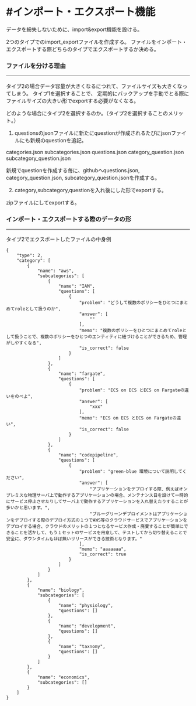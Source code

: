 # #インポート・エクスポート機能

データを紛失しないために、import&export機能を設ける。

2つのタイプでのimport_exportファイルを作成する。
ファイルをインポート・エクスポートする際どちらのタイプでエクスポートするか決める。

### ファイルを分ける理由<hr>
タイプ2の場合データ容量が大きくなるにつれて、ファイルサイズも大きくなってしまう。
タイプ1を選択することで、
定期的にバックアップを手動でとる際にファイルサイズの大きい形でexportする必要がなくなる。

どのような場合にタイプ2を選択するのか。（タイプ2を選択することのメリット。）

1. questionsのjsonファイルに新たにquestionが作成されるたびにjsonファイルにも新規のquestionを追記。

categories.json
subcategories.json
questions.json
category_question.json
subcategory_question.json

新規でquestionを作成する毎に、githubへquestions.json, category_question.json, subcategory_question.jsonを作成する。


2. category,subcategory,questionを入れ後にした形でexportする。


zipファイルにしてexportする。


### インポート・エクスポートする際のデータの形<hr>
タイプ2でエクスポートしたファイルの中身例

```
{
    "type": 2,
    "category": [
        {
            "name": "aws",
            "subcategories": [
                {
                    "name": "IAM",
                    "questions": [
                        {
                            "problem": "どうして複数のポリシーをひとつにまとめてroleとして扱うのか",
                            "answer": [
                                ""
                            ],
                            "memo": "複数のポリシーをひとつにまとめてroleとして扱うことで、複数のポリシーをひとつのエンティティに紐づけることができるため、管理がしやすくなる",
                            "is_correct": false
                        }
                    ]
                },
                {
                    "name": "fargate",
                    "questions": [
                        {
                            "problem": "ECS on ECS とECS on Fargateの違いをのべよ",
                            "answer": [
                                "xxx"
                            ],
                            "memo": "ECS on ECS とECS on Fargateの違い",
                            "is_correct": false
                        }
                    ]
                },
                {
                    "name": "codepipeline",
                    "questions": [
                        {
                            "problem": "green-blue 環境について説明してください",
                            "answer": [
                                "アプリケーションをデプロイする際、例えばオンプレミスな物理サーバ上で動作するアプリケーションの場合、メンテナンス日を設けて一時的にサービス停止させたりしてサーバ上で動作するアプリケーションを入れ替えたりすることが多いかと思います。",
                                "ブルーグリーンデプロイメントはアプリケーションをデプロイする際のデプロイ方式の１つでAWS等のクラウドサービスでアプリケーションをデプロイする場合、クラウドのメリットの１つとなるサービス作成・廃棄することが簡単にできることを活かして、もう１セットのサービスを用意して、テストしてから切り替えることで安全に、ダウンタイムもほぼ無いリリースができる技術となります。"
                            ],
                            "memo": "aaaaaaa",
                            "is_correct": true
                        }
                    ]
                }
            ]
        },
        {
            "name": "biology",
            "subcategories": [
                {
                    "name": "physiology",
                    "questions": []
                },
                {
                    "name": "development",
                    "questions": []
                },
                {
                    "name": "taxnomy",
                    "questions": []
                }
            ]
        },
        {
            "name": "economics",
            "subcategories": []
        }
    ]
}
```